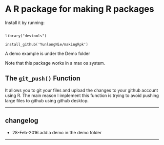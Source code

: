 # A R package for making R packages

Install it by running: 

```

library("devtools")

install_github('YunlongNie/makingRpk')

```

A demo example is under the Demo folder

Note that this package works in a max os system.


## The `git_push()` Function 
It allows you to git your files and upload the changes to your github account using R. The main reason I implement this function is trying to avoid pushing large files to github using github desktop.

----
## changelog
* 28-Feb-2016 add a demo in the demo folder

----
